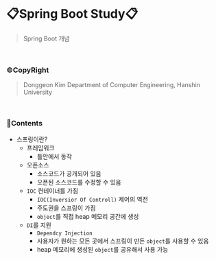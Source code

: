 # 📋Spring Boot Study📋

> Spring Boot 개념

<br>

### ©CopyRight

> Donggeon Kim
> Department of Computer Engineering, Hanshin University

<br>

### 📒Contents

- 스프링이란?
    + 프레임워크
        * 틀안에서 동작
    + 오픈소스
        * 소스코드가 공개되어 있음
        * 오픈된 소스코드를 수정할 수 있음
    + `IOC` 컨테이너를 가짐
        * `IOC(Inversior Of Controll)` 제어의 역전
        * 주도권을 스프링이 가짐
        * `object`를 직접 heap 메모리 공간에 생성
    + `DI`를 지원
        * `Dependcy Injection`
        * 사용자가 원하는 모든 곳에서 스프링이 만든 `object`를 사용할 수 있음
        * heap 메모리에 생성된 `object`를 공유해서 사용 가능

